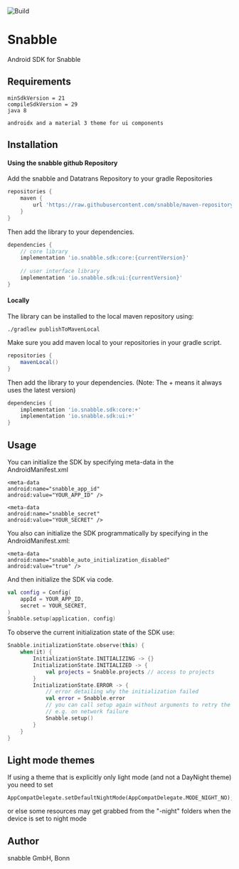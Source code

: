 ![Build](https://github.com/snabble/Android-SDK/workflows/Build/badge.svg)

# Snabble

Android SDK for Snabble

## Requirements

```
minSdkVersion = 21
compileSdkVersion = 29
java 8

androidx and a material 3 theme for ui components
```

## Installation

#### Using the snabble github Repository

Add the snabble and Datatrans Repository to your gradle Repositories

```groovy
repositories {
    maven {
        url 'https://raw.githubusercontent.com/snabble/maven-repository/releases'
    }
}
```

Then add the library to your dependencies. 

```groovy
dependencies {
    // core library
    implementation 'io.snabble.sdk:core:{currentVersion}'
    
    // user interface library
    implementation 'io.snabble.sdk:ui:{currentVersion}'
}
```

#### Locally

The library can be installed to the local maven repository using:

```shell
./gradlew publishToMavenLocal
```

Make sure you add maven local to your repositories in your gradle script.

```groovy
repositories {
    mavenLocal()
}
```

Then add the library to your dependencies. (Note: The + means it always uses the latest version)

```gradle
dependencies {
    implementation 'io.snabble.sdk:core:+'
    implementation 'io.snabble.sdk:ui:+'
}
```

## Usage

You can initialize the SDK by specifying meta-data in the AndroidManifest.xml

```
<meta-data
android:name="snabble_app_id"
android:value="YOUR_APP_ID" />

<meta-data
android:name="snabble_secret"
android:value="YOUR_SECRET" />
```

You also can initialize the SDK programmatically by specifying in the AndroidManifest.xml: 

```
<meta-data
android:name="snabble_auto_initialization_disabled"
android:value="true" />
```

And then initialize the SDK via code.

```kotlin
val config = Config(
    appId = YOUR_APP_ID,
    secret = YOUR_SECRET,
)
Snabble.setup(application, config)
```

To observe the current initialization state of the SDK use: 

```kotlin
Snabble.initializationState.observe(this) {
    when(it) {
        InitializationState.INITIALIZING -> {}
        InitializationState.INITIALIZED -> {
            val projects = Snabble.projects // access to projects
        }
        InitializationState.ERROR -> {
            // error detailing why the initialization failed
            val error = Snabble.error 
            // you can call setup again without arguments to retry the initialization 
            // e.g. on network failure
            Snabble.setup() 
        }
    }
}
```

## Light mode themes

If using a theme that is explicitly only light mode (and not a DayNight theme) you need to set

```
AppCompatDelegate.setDefaultNightMode(AppCompatDelegate.MODE_NIGHT_NO);
```

or else some resources may get grabbed from the "-night" folders when the device is set to night mode

## Author

snabble GmbH, Bonn
